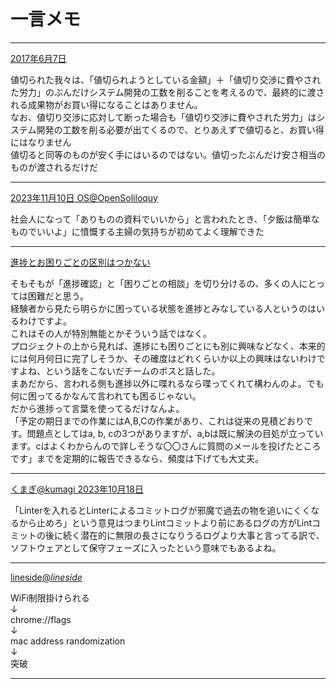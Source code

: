 # 一言メモ

---

[2017年6月7日](https://twitter.com/nagise/status/872226211346341888)

値切られた我々は、「値切られようとしている金額」＋「値切り交渉に費やされた労力」のぶんだけシステム開発の工数を削ることを考えるので、最終的に渡される成果物がお買い得になることはありません。  
なお、値切り交渉に応対して断った場合も「値切り交渉に費やされた労力」はシステム開発の工数を削る必要が出てくるので、とりあえずで値切ると、お買い得にはなりません  
値切ると同等のものが安く手にはいるのではない。値切ったぶんだけ安さ相当のものが渡されるだけだ

---

[2023年11月10日 OS@OpenSoliloquy](https://twitter.com/OpenSoliloquy/status/1722902239420039378)

社会人になって「ありものの資料でいいから」と言われたとき、「夕飯は簡単なものでいいよ」に憤慨する主婦の気持ちが初めてよく理解できた

---

[進捗とお困りごとの区別はつかない](https://twitter.com/sawawww/status/1671678454088228864)  

そもそもが「進捗確認」と「困りごとの相談」を切り分けるの、多くの人にとっては困難だと思う。  
経験者から見たら明らかに困っている状態を進捗とみなしている人というのはいるわけですよ。  
これはその人が特別無能とかそういう話ではなく。  
プロジェクトの上から見れば、進捗にも困りごとにも別に興味などなく、本来的には何月何日に完了しそうか、その確度はどれくらいか以上の興味はないわけですよね、という話をこないだチームのボスと話した。  
まあだから、言われる側も進捗以外に喋れるなら喋ってくれて構わんのよ。でも何に困ってるかなんて言われても困るじゃない。  
だから進捗って言葉を使ってるだけなんよ。  
「予定の期日までの作業にはA,B,Cの作業があり、これは従来の見積どおりです。問題点としてはa, b, cの3つがありますが、a,bは既に解決の目処が立っています。cはよくわからんので詳しそうな〇〇さんに質問のメールを投げたところです」までを定期的に報告できるなら、頻度は下げても大丈夫。

---

[くまぎ@kumagi 2023年10月18日](https://twitter.com/kumagi/status/1714600892081852630)

「Linterを入れるとLinterによるコミットログが邪魔で過去の物を追いにくくなるから止めろ」という意見はつまりLintコミットより前にあるログの方がLintコミットの後に続く潜在的に無限の長さになりうるログより大事と言ってる訳で、ソフトウェアとして保守フェーズに入ったという意味でもあるよね。

---

[lineside@_lineside_](https://twitter.com/_lineside_/status/1714037665811865961)

WiFi制限掛けられる  
↓  
chrome://flags  
↓  
mac address randomization  
↓  
突破

---
